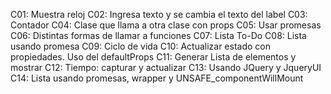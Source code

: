 C01: Muestra reloj
C02: Ingresa texto y se cambia el texto del label
C03: Contador
C04: Clase que llama a otra clase con props
C05: Usar promesas
C06: Distintas formas de llamar a funciones
C07: Lista To-Do
C08: Lista usando promesa
C09: Ciclo de vida
C10: Actualizar estado con propiedades. Uso del defaultProps
C11: Generar Lista de elementos y mostrar
C12: Tiempo: capturar y actualizar
C13: Usando JQuery y JqueryUI
C14: Lista usando promesas, wrapper y UNSAFE_componentWillMount
